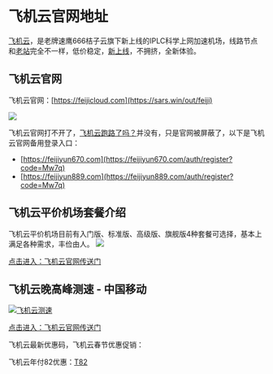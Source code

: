 # 飞机云官网地址

[飞机云](https://feijiyun.net/tag/feijicloud/)，是老牌速鹰666桔子云旗下新上线的IPLC科学上网加速机场，线路节点和[老站](https://sars.win/out/jikess)完全不一样，低价稳定，[新上线](https://sars.win/119)，不拥挤，全新体验。

飞机云官网
-----

飞机云官网：[https://feijicloud.com](https://sars.win/out/feiji) 

[![](https://sars.win/wp-content/uploads/2023/08/119_uxtt_20230808_232840.png)](https://sars.win/wp-content/uploads/2023/08/119_uxtt_20230808_232840.png) 

飞机云官网打不开了，[飞机云跑路了吗？](https://feijiyun.net/tag/%e9%a3%9e%e6%9c%ba%e4%ba%91%e8%b7%91%e8%b7%af%e4%ba%86%e5%90%97%ef%bc%9f/)并没有，只是官网被屏蔽了，以下是飞机云官网备用登录入口：

*   [https://feijiyun670.com](https://feijiyun670.com/auth/register?code=Mw7q)
*   [https://feijiyun889.com](https://feijiyun889.com/auth/register?code=Mw7q)


飞机云平价机场套餐介绍
-----------

飞机云平价机场目前有入门版、标准版、高级版、旗舰版4种套餐可选择，基本上满足各种需求，丰俭由人。 [![](https://sars.win/wp-content/uploads/2023/08/119_uxtt_20230808_233121.png)](https://feijiyun.net/out/feiji)

[点击进入：飞机云官网传送门](https://sars.win/out/feiji)

飞机云晚高峰测速 - 中国移动
---------------

[![飞机云测速](https://sars.win/wp-content/uploads/2023/08/119_uxtt_20230808_233210.png)](https://sars.win/out/feiji)

[点击进入：飞机云官网传送门](https://sars.win/out/feiji)

飞机云最新优惠码，飞机云春节优惠促销：

飞机云年付82优惠：[T82](https://sars.win/out/feiji)
